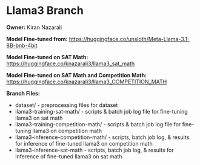 # Llama3 Branch
**Owner:** Kiran Nazarali

**Model Fine-tuned from:** https://huggingface.co/unsloth/Meta-Llama-3.1-8B-bnb-4bit

**Model Fine-tuned on SAT Math:** https://huggingface.co/knazarali3/llama3_sat_math

**Model Fine-tuned on SAT Math and Competition Math:** https://huggingface.co/knazarali3/llama3_COMPETITION_MATH

**Branch Files:**
* dataset/ - preprocessing files for dataset
* llama3-training-sat-math/ - scripts & batch job log file for fine-tuning llama3 on sat math
* llama3-training-competition-math/ -  scripts & batch job log file for fine-tuning llama3 on competition math
* llama3-inference-competition-math/ - scripts, batch job log, & results for inference of fine-tuned llama3 on competition math
* llama3-inference-sat-math - scripts, batch job log, & results for inference of fine-tuned llama3 on sat math
